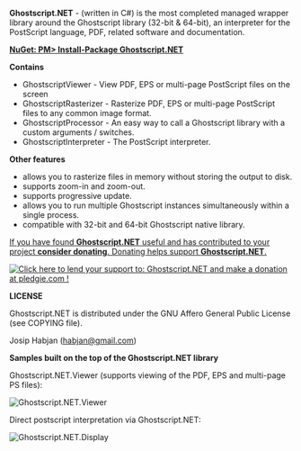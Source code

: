 **Ghostscript.NET** - (written in C#) is the most completed managed wrapper library around the Ghostscript library (32-bit & 64-bit), an interpreter for the PostScript language, PDF, related software and documentation.

[**NuGet: PM> Install-Package Ghostscript.NET**](http://nuget.org/packages/Ghostscript.NET/)

**Contains**
 * GhostscriptViewer - View PDF, EPS or multi-page PostScript files on the screen
 * GhostscriptRasterizer - Rasterize PDF, EPS or multi-page PostScript files to any common image format.
 * GhostscriptProcessor - An easy way to call a Ghostscript library with a custom arguments / switches.
 * GhostscriptInterpreter - The PostScript interpreter.

**Other features**
 * allows you to rasterize files in memory without storing the output to disk.
 * supports zoom-in and zoom-out.
 * supports progressive update.
 * allows you to run multiple Ghostscript instances simultaneously within a single process.
 * compatible with 32-bit and 64-bit Ghostscript native library.
 
[If you have found **Ghostscript.NET** useful and has contributed to your project **consider donating**. Donating helps support **Ghostscript.NET**.](https://www.paypal.com/cgi-bin/webscr?cmd=_s-xclick&hosted_button_id=GS6S7RCAB7KAQ)

[<img src="https://www.paypalobjects.com/en_US/GB/i/btn/btn_donateCC_LG.gif" alt="Click here to lend your support to: Ghostscript.NET and make a donation at pledgie.com !" />](https://www.paypal.com/cgi-bin/webscr?cmd=_s-xclick&hosted_button_id=GS6S7RCAB7KAQ)

**LICENSE**

 Ghostscript.NET is distributed under the GNU Affero General Public License (see COPYING file).

Josip Habjan (habjan@gmail.com)


**Samples built on the top of the Ghostscript.NET library**

Ghostscript.NET.Viewer (supports viewing of the PDF, EPS and multi-page PS files):

![Ghostscript.NET.Viewer](http://a.fsdn.com/con/app/proj/ghostscriptnet/screenshots/gs-net-render.png)

Direct postscript interpretation via Ghostscript.NET:

![Ghostscript.NET.Display](https://i.ibb.co/Scw6gbk/ss-jj-1898.png)
